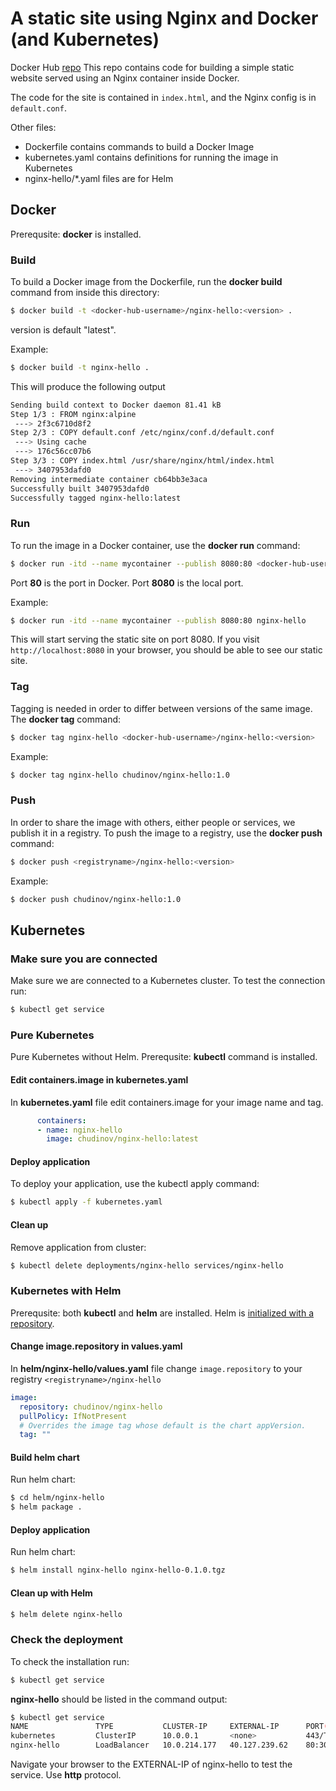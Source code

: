 # A static site using Nginx and Docker (and Kubernetes)

Docker Hub [repo](https://hub.docker.com/repository/docker/chudinov/nginx-hello)
This repo contains code for building a simple static website served using an Nginx container inside Docker. 

The code for the site is contained in `index.html`, and the Nginx config is in `default.conf`. 

Other files:
- Dockerfile contains commands to build a Docker Image
- kubernetes.yaml contains definitions for running the image in Kubernetes
- nginx-hello/*.yaml files are for Helm

## Docker
Prerequsite: **docker** is installed.

### Build
To build a Docker image from the Dockerfile, run the **docker build** command from inside this directory:

```sh
$ docker build -t <docker-hub-username>/nginx-hello:<version> .
```
version is default "latest".

Example:
```sh
$ docker build -t nginx-hello .
```

This will produce the following output

```sh
Sending build context to Docker daemon 81.41 kB
Step 1/3 : FROM nginx:alpine
 ---> 2f3c6710d8f2
Step 2/3 : COPY default.conf /etc/nginx/conf.d/default.conf
 ---> Using cache
 ---> 176c56cc07b6
Step 3/3 : COPY index.html /usr/share/nginx/html/index.html
 ---> 3407953dafd0
Removing intermediate container cb64bb3e3aca
Successfully built 3407953dafd0
Successfully tagged nginx-hello:latest
```

### Run
To run the image in a Docker container, use the **docker run** command:
```sh
$ docker run -itd --name mycontainer --publish 8080:80 <docker-hub-username>/nginx-hello:<version>
```
Port **80** is the port in Docker. Port **8080** is the local port.

Example:
```sh
$ docker run -itd --name mycontainer --publish 8080:80 nginx-hello
```
This will start serving the static site on port 8080. If you visit `http://localhost:8080` in your browser, you should be able to see our static site.


### Tag
Tagging is needed in order to differ between versions of the same image.
The **docker tag** command:
```sh
$ docker tag nginx-hello <docker-hub-username>/nginx-hello:<version>
```
Example:
```sh
$ docker tag nginx-hello chudinov/nginx-hello:1.0
```

### Push
In order to share the image with others, either people or services, we publish it in a registry.
To push the image to a registry, use the **docker push** command:
```sh
$ docker push <registryname>/nginx-hello:<version>
```

Example:
```sh
$ docker push chudinov/nginx-hello:1.0
```

## Kubernetes

### Make sure you are connected
Make sure we are connected to a Kubernetes cluster. To test the connection run: 
```sh
$ kubectl get service
```

### Pure Kubernetes
Pure Kubernetes without Helm.
Prerequsite: **kubectl** command is installed.

#### Edit containers.image in kubernetes.yaml
In **kubernetes.yaml** file edit containers.image for your image name and tag.
```yaml
      containers:
      - name: nginx-hello
        image: chudinov/nginx-hello:latest
```

#### Deploy application
To deploy your application, use the kubectl apply command:
```sh
$ kubectl apply -f kubernetes.yaml
```

#### Clean up
Remove application from cluster:
```sh
$ kubectl delete deployments/nginx-hello services/nginx-hello
```

### Kubernetes with Helm

Prerequsite: both **kubectl** and **helm** are installed. Helm is [initialized with a repository](https://helm.sh/docs/intro/quickstart/#initialize-a-helm-chart-repository).

#### Change image.repository in values.yaml

In **helm/nginx-hello/values.yaml** file change ```image.repository``` to your registry ```<registryname>/nginx-hello```

```yaml
image:
  repository: chudinov/nginx-hello
  pullPolicy: IfNotPresent
  # Overrides the image tag whose default is the chart appVersion.
  tag: ""
```

#### Build helm chart
Run helm chart:
```sh
$ cd helm/nginx-hello
$ helm package .
```

#### Deploy application
Run helm chart:
```sh
$ helm install nginx-hello nginx-hello-0.1.0.tgz
```

#### Clean up with Helm
```sh
$ helm delete nginx-hello
```

### Check the deployment
To check the installation run: 
```sh
$ kubectl get service
```

**nginx-hello** should be listed in the command output:
```sh
$ kubectl get service
NAME               TYPE           CLUSTER-IP     EXTERNAL-IP      PORT(S)        AGE
kubernetes         ClusterIP      10.0.0.1       <none>           443/TCP        9d
nginx-hello        LoadBalancer   10.0.214.177   40.127.239.62    80:30699/TCP   9m
```
Navigate your browser to the EXTERNAL-IP of nginx-hello to test the service. Use **http** protocol.
